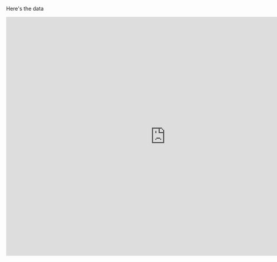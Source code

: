 Here's the data
<iframe src="https://data.oecd.org/chart/6O5p" width="860" height="645" style="border: 0" mozallowfullscreen="true" webkitallowfullscreen="true" allowfullscreen="true"><a href="https://data.oecd.org/chart/6O5p" target="_blank">OECD Chart: General government debt, Total, % of GDP, Annual, 2019</a></iframe>
